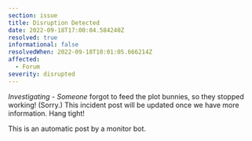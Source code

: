 ```yaml
---
section: issue
title: Disruption Detected
date: 2022-09-18T17:00:04.584240Z
resolved: true
informational: false
resolvedWhen: 2022-09-18T10:01:05.666214Z
affected:
  - Forum
severity: disrupted
---
```

*Investigating* - _Someone_ forgot to feed the plot bunnies, so they stopped working! (Sorry.) This incident post will be updated once we have more information. Hang tight!

This is an automatic post by a monitor bot.
        